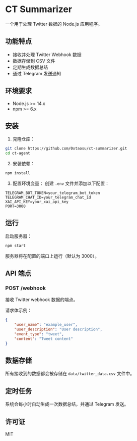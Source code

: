 # CT Summarizer

一个用于处理 Twitter 数据的 Node.js 应用程序。

## 功能特点

- 接收并处理 Twitter Webhook 数据
- 数据存储到 CSV 文件
- 定期生成数据总结
- 通过 Telegram 发送通知

## 环境要求

- Node.js >= 14.x
- npm >= 6.x

## 安装

1. 克隆仓库：
```bash
git clone https://github.com/0xtaosu/ct-summarizer.git
cd ct-agent
```

2. 安装依赖：
```bash
npm install
```

3. 配置环境变量：
创建 `.env` 文件并添加以下配置：
```
TELEGRAM_BOT_TOKEN=your_telegram_bot_token
TELEGRAM_CHAT_ID=your_telegram_chat_id
XAI_API_KEY=your_xai_api_key
PORT=3000
```

## 运行

启动服务器：
```bash
npm start
```

服务器将在配置的端口上运行（默认为 3000）。

## API 端点

### POST /webhook
接收 Twitter webhook 数据的端点。

请求体示例：
```json
{
    "user_name": "example_user",
    "user_description": "User description",
    "event_type": "tweet",
    "content": "Tweet content"
}
```

## 数据存储

所有接收到的数据都会被存储在 `data/twitter_data.csv` 文件中。

## 定时任务

系统会每小时自动生成一次数据总结，并通过 Telegram 发送。

## 许可证

MIT